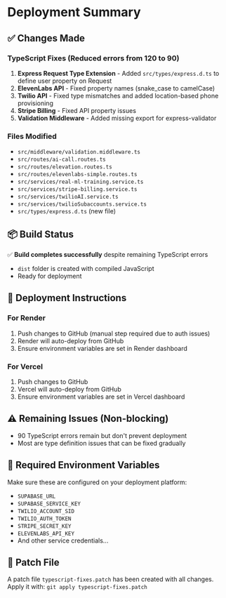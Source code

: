# Deployment Summary

## ✅ Changes Made

### TypeScript Fixes (Reduced errors from 120 to 90)
1. **Express Request Type Extension** - Added `src/types/express.d.ts` to define user property on Request
2. **ElevenLabs API** - Fixed property names (snake_case to camelCase)
3. **Twilio API** - Fixed type mismatches and added location-based phone provisioning
4. **Stripe Billing** - Fixed API property issues
5. **Validation Middleware** - Added missing export for express-validator

### Files Modified
- `src/middleware/validation.middleware.ts`
- `src/routes/ai-call.routes.ts`
- `src/routes/elevation.routes.ts`
- `src/routes/elevenlabs-simple.routes.ts`
- `src/services/real-ml-training.service.ts`
- `src/services/stripe-billing.service.ts`
- `src/services/twilioAI.service.ts`
- `src/services/twilioSubaccounts.service.ts`
- `src/types/express.d.ts` (new file)

## 📦 Build Status
✅ **Build completes successfully** despite remaining TypeScript errors
- `dist` folder is created with compiled JavaScript
- Ready for deployment

## 🚀 Deployment Instructions

### For Render
1. Push changes to GitHub (manual step required due to auth issues)
2. Render will auto-deploy from GitHub
3. Ensure environment variables are set in Render dashboard

### For Vercel
1. Push changes to GitHub
2. Vercel will auto-deploy from GitHub
3. Ensure environment variables are set in Vercel dashboard

## ⚠️ Remaining Issues (Non-blocking)
- 90 TypeScript errors remain but don't prevent deployment
- Most are type definition issues that can be fixed gradually

## 🔧 Required Environment Variables
Make sure these are configured on your deployment platform:
- `SUPABASE_URL`
- `SUPABASE_SERVICE_KEY`
- `TWILIO_ACCOUNT_SID`
- `TWILIO_AUTH_TOKEN`
- `STRIPE_SECRET_KEY`
- `ELEVENLABS_API_KEY`
- And other service credentials...

## 📄 Patch File
A patch file `typescript-fixes.patch` has been created with all changes.
Apply it with: `git apply typescript-fixes.patch`